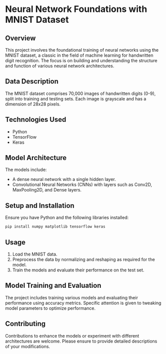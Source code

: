 # Neural Network Foundations with MNIST Dataset

## Overview
This project involves the foundational training of neural networks using the MNIST dataset, a classic in the field of machine learning for handwritten digit recognition. The focus is on building and understanding the structure and function of various neural network architectures.

## Data Description
The MNIST dataset comprises 70,000 images of handwritten digits (0-9), split into training and testing sets. Each image is grayscale and has a dimension of 28x28 pixels.

## Technologies Used
- Python
- TensorFlow
- Keras

## Model Architecture
The models include:
- A dense neural network with a single hidden layer.
- Convolutional Neural Networks (CNNs) with layers such as Conv2D, MaxPooling2D, and Dense layers.

## Setup and Installation
Ensure you have Python and the following libraries installed:
```bash
pip install numpy matplotlib tensorflow keras
```
## Usage
1. Load the MNIST data.
2. Preprocess the data by normalizing and reshaping as required for the model.
3. Train the models and evaluate their performance on the test set.
## Model Training and Evaluation
The project includes training various models and evaluating their performance using accuracy metrics. Specific attention is given to tweaking model parameters to optimize performance.

## Contributing
Contributions to enhance the models or experiment with different architectures are welcome. Please ensure to provide detailed descriptions of your modifications.
